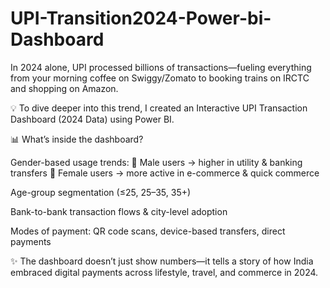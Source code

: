 # UPI-Transition2024-Power-bi-Dashboard
In 2024 alone, UPI processed billions of transactions—fueling everything from your morning coffee on Swiggy/Zomato to booking trains on IRCTC and shopping on Amazon.

💡 To dive deeper into this trend, I created an Interactive UPI Transaction Dashboard (2024 Data) using Power BI.

📊 What’s inside the dashboard?

Gender-based usage trends:
👨 Male users → higher in utility & banking transfers
👩 Female users → more active in e-commerce & quick commerce

Age-group segmentation (≤25, 25–35, 35+)

Bank-to-bank transaction flows & city-level adoption

Modes of payment: QR code scans, device-based transfers, direct payments

✨ The dashboard doesn’t just show numbers—it tells a story of how India embraced digital payments across lifestyle, travel, and commerce in 2024. 

